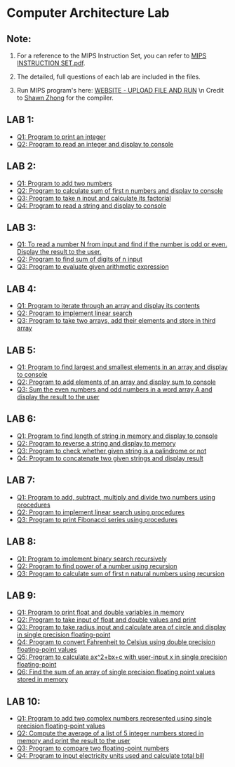 # Computer Architecture Lab

## Note:

1. For a reference to the MIPS Instruction Set, you can refer to [MIPS INSTRUCTION SET.pdf](https://github.com/naganandana-n/Computer_Architecture/blob/main/MIPS%20INSTRUCTION%20SET.pdf).

2. The detailed, full questions of each lab are included in the files.

3. Run MIPS program's here: [WEBSITE - UPLOAD FILE AND RUN](https://shawnzhong.github.io/JsSpim/) \n
   Credit to [Shawn Zhong](https://github.com/shawnzhong) for the compiler.

## LAB 1:

- [Q1: Program to print an integer](https://github.com/naganandana-n/Computer-Architecture/blob/main/LAB%201/LAB1%20Q1.s)
- [Q2: Program to read an integer and display to console](https://github.com/naganandana-n/Computer-Architecture/blob/main/LAB%201/LAB1%20Q2.s)

## LAB 2:

- [Q1: Program to add two numbers](https://github.com/naganandana-n/Computer-Architecture/blob/main/LAB%202/LAB2%20Q1.s)
- [Q2: Program to calculate sum of first n numbers and display to console](https://github.com/naganandana-n/Computer-Architecture/blob/main/LAB%202/LAB2%20Q2.s)
- [Q3: Program to take n input and calculate its factorial](https://github.com/naganandana-n/Computer-Architecture/blob/main/LAB%202/LAB2%20Q3.s)
- [Q4: Program to read a string and display to console](https://github.com/naganandana-n/Computer-Architecture/blob/main/LAB%202/LAB2%20Q4.s)

## LAB 3:

- [Q1: To read a number N from input and find if the number is odd or even. Display the result to the user.](https://github.com/naganandana-n/Computer-Architecture/blob/main/LAB%203/LAB3%20Q1.s)
- [Q2: Program to find sum of digits of n input](https://github.com/naganandana-n/Computer-Architecture/blob/main/LAB%203/LAB3%20Q2.s)
- [Q3: Program to evaluate given arithmetic expression](https://github.com/naganandana-n/Computer-Architecture/blob/main/LAB%203/LAB3%20Q3.s)

## LAB 4:

- [Q1: Program to iterate through an array and display its contents](https://github.com/naganandana-n/Computer-Architecture/blob/main/LAB%204/LAB4%20Q1.s)
- [Q2: Program to implement linear search](https://github.com/naganandana-n/Computer-Architecture/blob/main/LAB%204/LAB4%20Q2.s)
- [Q3: Program to take two arrays, add their elements and store in third array](https://github.com/naganandana-n/Computer-Architecture/blob/main/LAB%204/LAB4%20Q3.s)

## LAB 5:

- [Q1: Program to find largest and smallest elements in an array and display to console](https://github.com/naganandana-n/Computer-Architecture/blob/main/LAB%205/LAB5%20Q1.s)
- [Q2: Program to add elements of an array and display sum to console](https://github.com/naganandana-n/Computer-Architecture/blob/main/LAB%205/LAB5%20Q2.s)
- [Q3: Sum the even numbers and odd numbers in a word array A and display the result to the user](https://github.com/naganandana-n/Computer-Architecture/blob/main/LAB%205/LAB5%20Q3.s)

## LAB 6:

- [Q1: Program to find length of string in memory and display to console](https://github.com/naganandana-n/Computer-Architecture/blob/main/LAB%206/LAB6%20Q1.s)
- [Q2: Program to reverse a string and display to memory](https://github.com/naganandana-n/Computer-Architecture/blob/main/LAB%206/LAB6%20Q2.s)
- [Q3: Program to check whether given string is a palindrome or not](https://github.com/naganandana-n/Computer-Architecture/blob/main/LAB%206/LAB6%20Q3.s)
- [Q4: Program to concatenate two given strings and display result](https://github.com/naganandana-n/Computer-Architecture/blob/main/LAB%206/LAB6%20Q4.s)

## LAB 7:

- [Q1: Program to add, subtract, multiply and divide two numbers using procedures](https://github.com/naganandana-n/Computer-Architecture/blob/main/LAB%207/LAB7%20Q1.s)
- [Q2: Program to implement linear search using procedures](https://github.com/naganandana-n/Computer-Architecture/blob/main/LAB%207/LAB7%20Q2.s)
- [Q3: Program to print Fibonacci series using procedures](https://github.com/naganandana-n/Computer-Architecture/blob/main/LAB%207/LAB7%20Q3.s)

## LAB 8:

- [Q1: Program to implement binary search recursively](https://github.com/naganandana-n/Computer-Architecture/blob/main/LAB%208/LAB8%20Q1.s)
- [Q2: Program to find power of a number using recursion](https://github.com/naganandana-n/Computer-Architecture/blob/main/LAB%208/LAB8%20Q2.s)
- [Q3: Program to calculate sum of first n natural numbers using recursion](https://github.com/naganandana-n/Computer-Architecture/blob/main/LAB%208/LAB8%20Q3.s)

## LAB 9:

- [Q1: Program to print float and double variables in memory](https://github.com/naganandana-n/Computer-Architecture/blob/main/LAB%209/LAB9%20Q1.s)
- [Q2: Program to take input of float and double values and print](https://github.com/naganandana-n/Computer-Architecture/blob/main/LAB%209/LAB9%20Q2.s)
- [Q3: Program to take radius input and calculate area of circle and display in single precision floating-point](https://github.com/naganandana-n/Computer-Architecture/blob/main/LAB%209/LAB9%20Q3.s)
- [Q4: Program to convert Fahrenheit to Celsius using double precision floating-point values](https://github.com/naganandana-n/Computer-Architecture/blob/main/LAB%209/LAB9%20Q4.s)
- [Q5: Program to calculate ax^2+bx+c with user-input x in single precision floating-point](https://github.com/naganandana-n/Computer-Architecture/blob/main/LAB%209/LAB9%20Q5.s)
- [Q6: Find the sum of an array of single precision floating point values stored in memory](https://github.com/naganandana-n/Computer-Architecture/blob/main/LAB%209/LAB9%20Q6.s)

## LAB 10:

- [Q1: Program to add two complex numbers represented using single precision floating-point values](https://github.com/naganandana-n/Computer-Architecture/blob/main/LAB%2010/LAB10%20Q1.s)
- [Q2: Compute the average of a list of 5 integer numbers stored in memory and print the result to the user](https://github.com/naganandana-n/Computer-Architecture/blob/main/LAB%2010/LAB10%20Q2.s)
- [Q3: Program to compare two floating-point numbers](https://github.com/naganandana-n/Computer-Architecture/blob/main/LAB%2010/LAB10%20Q3.s)
- [Q4: Program to input electricity units used and calculate total bill](https://github.com/naganandana-n/Computer-Architecture/blob/main/LAB%2010/LAB10%20Q4.s)


